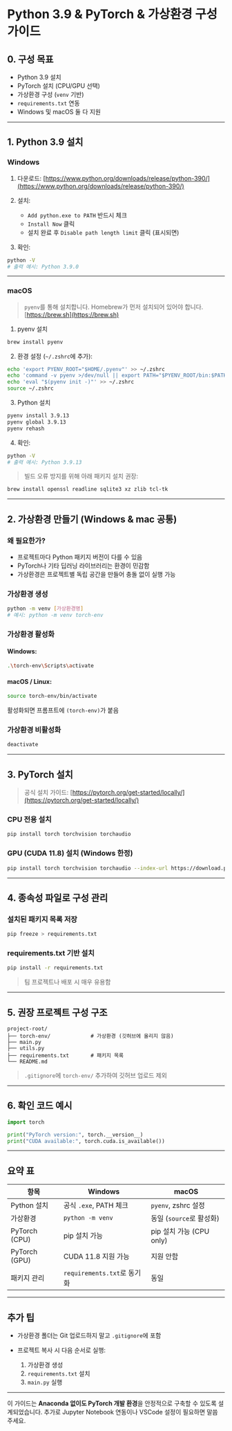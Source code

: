 # Python 3.9 & PyTorch & 가상환경 구성 가이드

## 0. 구성 목표

* Python 3.9 설치
* PyTorch 설치 (CPU/GPU 선택)
* 가상환경 구성 (`venv` 기반)
* `requirements.txt` 연동
* Windows 및 macOS 둘 다 지원

---

## 1. Python 3.9 설치

### Windows

1. 다운로드: [https://www.python.org/downloads/release/python-390/](https://www.python.org/downloads/release/python-390/)

2. 설치:

   * `Add python.exe to PATH` 반드시 체크 
   * `Install Now` 클릭
   * 설치 완료 후 `Disable path length limit` 클릭 (표시되면)

3. 확인:

```bash
python -V
# 출력 예시: Python 3.9.0
```

---

### macOS

> `pyenv`를 통해 설치합니다. Homebrew가 먼저 설치되어 있어야 합니다. [https://brew.sh](https://brew.sh)

1. pyenv 설치

```bash
brew install pyenv
```

2. 환경 설정 (`~/.zshrc`에 추가):

```bash
echo 'export PYENV_ROOT="$HOME/.pyenv"' >> ~/.zshrc
echo 'command -v pyenv >/dev/null || export PATH="$PYENV_ROOT/bin:$PATH"' >> ~/.zshrc
echo 'eval "$(pyenv init -)"' >> ~/.zshrc
source ~/.zshrc
```

3. Python 설치

```bash
pyenv install 3.9.13
pyenv global 3.9.13
pyenv rehash
```

4. 확인:

```bash
python -V
# 출력 예시: Python 3.9.13
```

> 빌드 오류 방지를 위해 아래 패키지 설치 권장:

```bash
brew install openssl readline sqlite3 xz zlib tcl-tk
```

---

## 2. 가상환경 만들기 (Windows & mac 공통)

### 왜 필요한가?

* 프로젝트마다 Python 패키지 버전이 다를 수 있음
* PyTorch나 기타 딥러닝 라이브러리는 환경이 민감함
* 가상환경은 프로젝트별 독립 공간을 만들어 충돌 없이 실행 가능

### 가상환경 생성

```bash
python -m venv [가상환경명]
# 예시: python -m venv torch-env
```

### 가상환경 활성화

#### Windows:

```bash
.\torch-env\Scripts\activate
```

#### macOS / Linux:

```bash
source torch-env/bin/activate
```

활성화되면 프롬프트에 `(torch-env)`가 붙음

### 가상환경 비활성화

```bash
deactivate
```

---

## 3. PyTorch 설치

> 공식 설치 가이드: [https://pytorch.org/get-started/locally/](https://pytorch.org/get-started/locally/)

### CPU 전용 설치

```bash
pip install torch torchvision torchaudio
```

### GPU (CUDA 11.8) 설치 (Windows 한정)

```bash
pip install torch torchvision torchaudio --index-url https://download.pytorch.org/whl/cu118
```

---

## 4. 종속성 파일로 구성 관리

### 설치된 패키지 목록 저장

```bash
pip freeze > requirements.txt
```

### requirements.txt 기반 설치

```bash
pip install -r requirements.txt
```

> 팀 프로젝트나 배포 시 매우 유용함

---

## 5. 권장 프로젝트 구성 구조

```
project-root/
├── torch-env/             # 가상환경 (깃허브에 올리지 않음)
├── main.py
├── utils.py
├── requirements.txt       # 패키지 목록
└── README.md
```

> `.gitignore`에 `torch-env/` 추가하여 깃허브 업로드 제외

---

## 6. 확인 코드 예시

```python
import torch

print("PyTorch version:", torch.__version__)
print("CUDA available:", torch.cuda.is_available())
```

---

## 요약 표

| 항목            | Windows                 | macOS                |
| ------------- | ----------------------- | -------------------- |
| Python 설치     | 공식 `.exe`, PATH 체크      | `pyenv`, zshrc 설정    |
| 가상환경          | `python -m venv`        | 동일 (`source`로 활성화)   |
| PyTorch (CPU) | pip 설치 가능               | pip 설치 가능 (CPU only) |
| PyTorch (GPU) | CUDA 11.8 지원 가능         | 지원 안함                |
| 패키지 관리        | `requirements.txt`로 동기화 | 동일                   |

---

## 추가 팁

* 가상환경 폴더는 Git 업로드하지 말고 `.gitignore`에 포함
* 프로젝트 복사 시 다음 순서로 실행:

  1. 가상환경 생성
  2. `requirements.txt` 설치
  3. `main.py` 실행

---

이 가이드는 **Anaconda 없이도 PyTorch 개발 환경**을 안정적으로 구축할 수 있도록 설계되었습니다.
추가로 Jupyter Notebook 연동이나 VSCode 설정이 필요하면 말씀 주세요.
